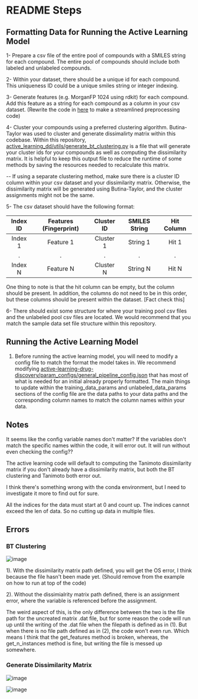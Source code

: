 # README Steps

## Formatting Data for Running the Active Learning Model

1- Prepare a csv file of the entire pool of compounds with a SMILES string for each compound. The entire pool of compounds should include both labeled and unlabeled compounds. 

2- Within your dataset, there should be a unique id for each compound. This uniqueness ID could be a unique smiles string or integer indexing. 

3- Generate features (e.g. MorganFP 1024 using rdkit) for each compound. Add this feature as a string for each compound as a column in your csv dataset. (Rewrite the code in [here](https://github.com/gitter-lab/pria-ams-enamine/blob/master/preprocessing/preprocess_datasets_chtc.py#L85-L91) to make a streamlined preprocessing code)

4- Cluster your compounds using a preferred clustering algorithm. Butina-Taylor was used to cluster and generate dissimalirty matrix within this codebase. 
Within this repository, [active_learning_dd/utils/generate_bt_clustering.py](active_learning_dd/utils/generate_bt_clustering.py) is a file that will generate your cluster ids for your compounds as well as computing the dissimilarity matrix. It is helpful to keep this output file to reduce the runtime of some methods by saving the resources needed to recalculate this matrix. 

-- If using a separate clustering method, make sure there is a cluster ID column within your csv dataset and your dissimilarity matrix. Otherwise, the dissimilarity matrix will be generated using Butina-Taylor, and the cluster assignments might not be the same.

5- The csv dataset should have the following format:

| Index ID | Features (Fingerprint) | Cluster ID | SMILES String | Hit Column |
|:--------:|:----------------------:|:----------:|:-------------:|:----------:|
| Index 1  | Feature 1              | Cluster 1  | String 1      | Hit 1      |
| .        | .                      | .          | .             | .          |
| Index N  | Feature N              | Cluster N  | String N      | Hit N      |

One thing to note is that the hit column can be empty, but the column should be present. In addition, the columns do not need to be in this order, but these columns should be present within the dataset. [Fact check this]

6- There should exist some structure for where your training pool csv files and the unlabeled pool csv files are located. We would recommend that you match the sample data set file structure within this repository. 

## Running the Active Learning Model

1. Before running the active learning model, you will need to modify a config file to match the format the model takes in. We recommend modifying [active-learning-drug-discovery/param_configs/general_pipeline_config.json](active-learning-drug-discovery/param_configs/general_pipeline_config.json) that has most of what is needed for an initial already properly formatted. The main things to update within the training_data_params and unlabeled_data_params sections of the config file are the data paths to your data paths and the corresponding column names to match the column names within your data. 


## Notes

It seems like the config variable names don't matter? If the variables don't match the specific names within the code, it will error out. It will run without even checking the config??

The active learning code will default to computing the Tanimoto dissimilarity matrix if you don't already have a dissimilarity matrix, but both the BT clustering and Tanimoto both error out. 

I think there's something wrong with the conda environment, but I need to investigate it more to find out for sure. 

All the indices for the data must start at 0 and count up. The indices cannot exceed the len of data. So no cutting up data in multiple files. 

## Errors

### BT Clustering
![image](https://github.com/kassabry/active_learning_readme/assets/33270781/240142e0-3b71-40a8-9e0b-1a2af21079b0)

1). With the dissimilarity matrix path defined, you will get the OS error, I think because the file hasn't been made yet. (Should remove from the example on how to run at top of the code)

2). Without the dissimialrity matrix path defined, there is an assignment error, where the variable is referenced before the assignment. 

The weird aspect of this, is the only difference between the two is the file path for the uncreated matrix .dat file, but for some reason the code will run up until the writing of the .dat file when the filepath is defined as in (1). But when there is no file path defined as in (2), the code won't even run. Which means I think that the get_features method is broken, whereas, the get_n_instances method is fine, but writing the file is messed up somewhere. 


### Generate Dissimilarity Matrix
![image](https://github.com/kassabry/active_learning_readme/assets/33270781/1f9637be-66d6-4dae-9449-9eadb5e6af75)

![image](https://github.com/kassabry/active_learning_readme/assets/33270781/50f092a5-687d-44a1-a39a-6fcb47f6fc4a)


